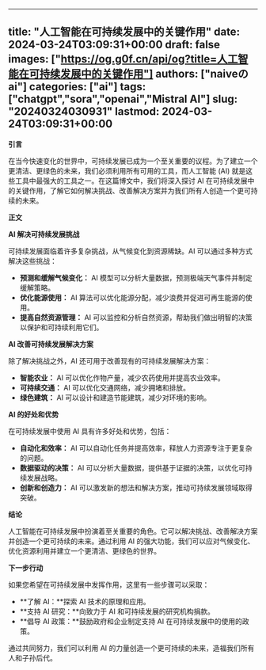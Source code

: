 
---
title: "人工智能在可持续发展中的关键作用"
date: 2024-03-24T03:09:31+00:00
draft: false
images: ["https://og.g0f.cn/api/og?title=人工智能在可持续发展中的关键作用"]
authors: ["naiveのai"]
categories: ["ai"]
tags: ["chatgpt","sora","openai","Mistral AI"]
slug: "20240324030931"
lastmod: 2024-03-24T03:09:31+00:00
---
**引言**

在当今快速变化的世界中，可持续发展已成为一个至关重要的议程。为了建立一个更清洁、更绿色的未来，我们必须利用所有可用的工具，而人工智能 (AI) 就是这些工具中最强大的工具之一。在这篇博文中，我们将深入探讨 AI 在可持续发展中的关键作用，了解它如何解决挑战、改善解决方案并为我们所有人创造一个更可持续的未来。

**正文**

**AI 解决可持续发展挑战**

可持续发展面临着许多复杂挑战，从气候变化到资源稀缺。AI 可以通过多种方式解决这些挑战：

* **预测和缓解气候变化：** AI 模型可以分析大量数据，预测极端天气事件并制定缓解策略。
* **优化能源使用：** AI 算法可以优化能源分配，减少浪费并促进可再生能源的使用。
* **提高自然资源管理：** AI 可以监控和分析自然资源，帮助我们做出明智的决策以保护和可持续利用它们。

**AI 改善可持续发展解决方案**

除了解决挑战之外，AI 还可用于改善现有的可持续发展解决方案：

* **智能农业：** AI 可以优化作物产量，减少农药使用并提高农业效率。
* **可持续交通：** AI 可以优化交通网络，减少拥堵和排放。
* **绿色建筑：** AI 可以设计和建造节能建筑，减少对环境的影响。

**AI 的好处和优势**

在可持续发展中使用 AI 具有许多好处和优势，包括：

* **自动化和效率：** AI 可以自动化任务并提高效率，释放人力资源专注于更复杂的问题。
* **数据驱动的决策：** AI 可以分析大量数据，提供基于证据的决策，以优化可持续发展战略。
* **创新和创造力：** AI 可以激发新的想法和解决方案，推动可持续发展领域取得突破。

**结论**

人工智能在可持续发展中扮演着至关重要的角色。它可以解决挑战、改善解决方案并创造一个更可持续的未来。通过利用 AI 的强大功能，我们可以应对气候变化、优化资源利用并建立一个更清洁、更绿色的世界。

**下一步行动**

如果您希望在可持续发展中发挥作用，这里有一些步骤可以采取：

* **了解 AI：**探索 AI 技术的原理和应用。
* **支持 AI 研究：**向致力于 AI 和可持续发展的研究机构捐款。
* **倡导 AI 政策：**鼓励政府和企业制定支持 AI 在可持续发展中的使用的政策。

通过共同努力，我们可以利用 AI 的力量创造一个更可持续的未来，造福我们所有人和子孙后代。